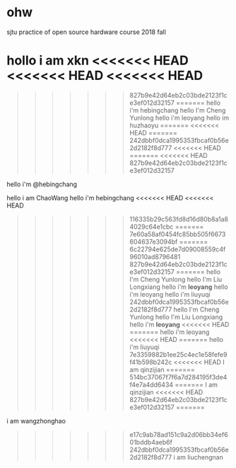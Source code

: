 # ohw
sjtu practice of open source hardware course 2018 fall

hollo i am xkn
<<<<<<< HEAD
<<<<<<< HEAD
<<<<<<< HEAD
=======
>>>>>>> 827b9e42d64eb2c03bde2123f1ce3ef012d32157
=======
hello i'm hebingchang
hello I'm Cheng Yunlong
hello i'm leoyang
hello im huzhaoyu
=======
<<<<<<< HEAD
=======
>>>>>>> 242dbbf0dca1995353fbcaf0b56e2d2182f8d777
<<<<<<< HEAD
=======
<<<<<<< HEAD
>>>>>>> 827b9e42d64eb2c03bde2123f1ce3ef012d32157

hello i'm @hebingchang

hello i am ChaoWang
hello i'm hebingchang
<<<<<<< HEAD
<<<<<<< HEAD
>>>>>>> 116335b29c563fd8d16d80b8a1a84029c64e1cbc
=======
>>>>>>> 7e60a58af0454fc85bb505f6673604637e3094bf
=======
>>>>>>> 6c22794e625de7d09008559c4f96010ad8796481
>>>>>>> 827b9e42d64eb2c03bde2123f1ce3ef012d32157
=======
hello I'm Cheng Yunlong
hello I'm Liu Longxiang
hello i'm **leoyang**
hello i'm leoyang
hello i'm liuyuqi
>>>>>>> 242dbbf0dca1995353fbcaf0b56e2d2182f8d777
hello I'm Cheng Yunlong
hello I'm Liu Longxiang
hello i'm **leoyang**
<<<<<<< HEAD
=======
hello i'm leoyang
<<<<<<< HEAD
=======
hello i'm liuyuqi
>>>>>>> 7e3359882b1ee25c4ec1e58fefe9f41b598b242c
<<<<<<< HEAD
 I am qinzijian
=======
>>>>>>> 514bc37067f7f6a7d284195f3de4f4e7a4dd6434
=======
 I am qinzijian
<<<<<<< HEAD
>>>>>>> 827b9e42d64eb2c03bde2123f1ce3ef012d32157
=======


 i am wangzhonghao
>>>>>>> e17c9ab78ad151c9a2d06bb34ef601bddb4aeb6f
>>>>>>> 242dbbf0dca1995353fbcaf0b56e2d2182f8d777
i am liuchengnan
